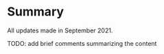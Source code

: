 Summary
===============================

All updates made in September 2021.

TODO: add brief comments summarizing the content
